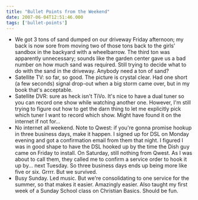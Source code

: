 ```yaml
---
title: "Bullet Points from the Weekend"
date: 2007-06-04T12:51:46.000
tags: ['bullet-points']
---
```


- We got 3 tons of sand dumped on our driveway Friday afternoon; my back is now sore from moving two of those tons back to the girls' sandbox in the backyard with a wheelbarrow. The third ton was apparently unnecessary; sounds like the garden center gave us a bad number on how much sand was required. Still trying to decide what to do with the sand in the driveway. Anybody need a ton of sand?
- Satellite TV: so far, so good. The picture is crystal clear. Had one short (a few seconds) signal drop-out when a big storm came over, but in my book that's acceptable.
- Satellite DVR: sure as heck isn't TiVo. It's nice to have a dual tuner so you can record one show while watching another one. However, I'm still trying to figure out how to get the darn thing to let me explicitly pick which tuner I want to record which show. Might have found it on the internet if not for...
- No internet all weekend. Note to Qwest: if you're gonna promise hookup in three business days, make it happen. I signed up for DSL on Monday evening and got a confirmation email from them that night. I figured I was in good shape to have the DSL hooked up by the time the Dish guy came on Friday to install. On Saturday, still nothing from Qwest. As I was about to call them, they called me to confirm a service order to hook it up by... next Tuesday. So three business days ends up being more like five or six. Grrrr. But we survived.
- Busy Sunday. Led music. But we're consolidating to one service for the summer, so that makes it easier. Amazingly easier. Also taught my first week of a Sunday School class on Christian Basics. Should be fun.
